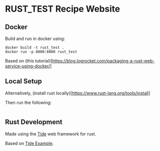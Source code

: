 # RUST_TEST Recipe Website


## Docker
Build and run in docker using:
```
docker build -t rust_test .
docker run -p 8000:8000 rust_test
```

Based on (this tutorial)[https://blog.logrocket.com/packaging-a-rust-web-service-using-docker/]

## Local Setup
Alternatively, (install rust locally)[https://www.rust-lang.org/tools/install]

Then run the following:
```

```



## Rust Development
Made using the [Tide](https://github.com/http-rs/tide) web framework for rust.

Based on [Tide Example](https://github.com/jbr/tide-example).